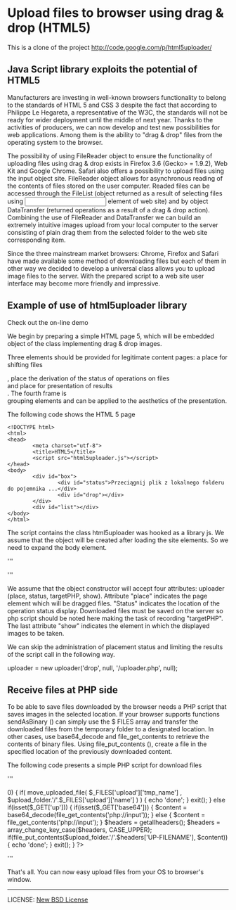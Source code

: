# Upload files to browser using drag & drop (HTML5)

This is a clone of the project http://code.google.com/p/html5uploader/

## Java Script library exploits the potential of HTML5

Manufacturers are investing in well-known browsers functionality to belong to the standards of HTML 5 and CSS 3 despite the fact that according to Philippe Le Hegareta, a representative of the W3C, the standards will not be ready for wider deployment until the middle of next year. Thanks to the activities of producers, we can now develop and test new possibilities for web applications. Among them is the ability to "drag & drop" files from the operating system to the browser.

The possibility of using FileReader object to ensure the functionality of uploading files using drag & drop exists in Firefox 3.6 (Gecko> = 1.9.2), Web Kit and Google Chrome. Safari also offers a possibility to upload files using the input object site. FileReader object allows for asynchronous reading of the contents of files stored on the user computer. Readed files can be accessed through the FileList (object returned as a result of selecting files using <input> element of web site) and by object DataTransfer (returned operations as a result of a drag & drop action). Combining the use of FileReader and DataTransfer we can build an extremely intuitive images upload from your local computer to the server consisting of plain drag them from the selected folder to the web site corresponding item.

Since the three mainstream market browsers: Chrome, Firefox and Safari have made available some method of downloading files but each of them in other way we decided to develop a universal class allows you to upload image files to the server. With the prepared script to a web site user interface may become more friendly and impressive.

## Example of use of html5uploader library

Check out the on-line demo

We begin by preparing a simple HTML page 5, which will be embedded object of the class implementing drag & drop images.

Three elements should be provided for legitimate content pages: a place for shifting files <div id="drop">, place the derivation of the status of operations on files <div id="status"> and place for presentation of results <div id="list"> . The fourth frame is <div id="box"> grouping elements and can be applied to the aesthetics of the presentation.

The following code shows the HTML 5 page

```
<!DOCTYPE html>  
<html>  
<head>  
        <meta charset="utf-8">  
        <title>HTML5</title>  
        <script src="html5uploader.js"></script>  
</head>  
<body>  
        <div id="box">  
                <div id="status">Przeciągnij plik z lokalnego folderu do pojemnika ...</div>  
                <div id="drop"></div>  
        </div>  
        <div id="list"></div>  
</body>  
</html>  
```

The script contains the class html5uploader was hooked as a library js. We assume that the object will be created after loading the site elements. So we need to expand the body element.

'''
<body onload="new uploader('drop', 'status', '/uploader.php', 'list');">
'''

We assume that the object constructor will accept four attributes: uploader (place, status, targetPHP, show). Attribute "place" indicates the page element which will be dragged files. "Status" indicates the location of the operation status display. Downloaded files must be saved on the server so php script should be noted here making the task of recording "targetPHP". The last attribute "show" indicates the element in which the displayed images to be taken.

We can skip the administration of placement status and limiting the results of the script call in the following way.

uploader = new uploader('drop', null, '/uploader.php', null);

## Receive files at PHP side

To be able to save files downloaded by the browser needs a PHP script that saves images in the selected location. If your browser supports functions sendAsBinary () can simply use the $ FILES array and transfer the downloaded files from the temporary folder to a designated location. In other cases, use base64_decode and file_get_contents to retrieve the contents of binary files. Using file_put_contents (), create a file in the specified location of the previously downloaded content.

The following code presents a simple PHP script for download files

'''
<?php
$upload_folder = 'data';

if(count($_FILES)>0) {
        if( move_uploaded_file( $_FILES['upload']['tmp_name'] , $upload_folder.'/'.$_FILES['upload']['name'] ) ) {
                echo 'done';
        }
        exit();
} else if(isset($_GET['up'])) {
        if(isset($_GET['base64'])) {
                $content = base64_decode(file_get_contents('php://input'));
        } else {
                $content = file_get_contents('php://input');
        }

        $headers = getallheaders();
        $headers = array_change_key_case($headers, CASE_UPPER);

        if(file_put_contents($upload_folder.'/'.$headers['UP-FILENAME'], $content)) {
                echo 'done';
        }
        exit();
}
?>
'''

That's all. You can now easy upload files from your OS to browser's window. 

---

LICENSE: <a href="http://www.opensource.org/licenses/bsd-license.php">New BSD License</a>

